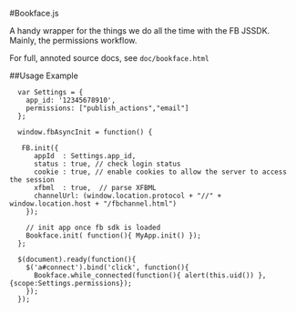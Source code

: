 #Bookface.js

A handy wrapper for the things we do all the time with the FB JSSDK. Mainly, the permissions workflow.

For full, annoted source docs, see `doc/bookface.html`

##Usage Example

```
  var Settings = {
    app_id: '12345678910',
    permissions: ["publish_actions","email"]
  };

  window.fbAsyncInit = function() {

   FB.init({
      appId  : Settings.app_id,
      status : true, // check login status
      cookie : true, // enable cookies to allow the server to access the session
      xfbml  : true,  // parse XFBML
      channelUrl: (window.location.protocol + "//" + window.location.host + "/fbchannel.html")
    });

    // init app once fb sdk is loaded
    Bookface.init( function(){ MyApp.init() });
  };
  
  $(document).ready(function(){
    $('a#connect').bind('click', function(){
      Bookface.while_connected(function(){ alert(this.uid()) }, {scope:Settings.permissions});
    });
  });
  

```